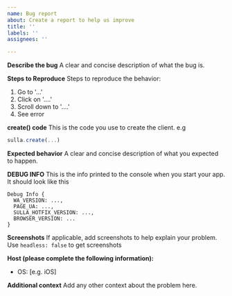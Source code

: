 ```yaml
---
name: Bug report
about: Create a report to help us improve
title: ''
labels: ''
assignees: ''

---
```


**Describe the bug**
A clear and concise description of what the bug is.

**Steps to Reproduce**
Steps to reproduce the behavior:
1. Go to '...'
2. Click on '....'
3. Scroll down to '....'
4. See error

**create() code**
This is the code you use to create the client. e.g
```javascript
sulla.create(...)
```

**Expected behavior**
A clear and concise description of what you expected to happen.

**DEBUG INFO**
This is the info printed to the console when you start your app. It should look like this
```
Debug Info {
  WA_VERSION: ...,
  PAGE_UA: ...,
  SULLA_HOTFIX_VERSION: ...,
  BROWSER_VERSION: ...
}
```

**Screenshots**
If applicable, add screenshots to help explain your problem. Use ```headless: false``` to get screenshots

**Host (please complete the following information):**
 - OS: [e.g. iOS]

**Additional context**
Add any other context about the problem here.
